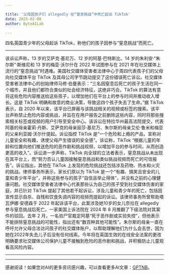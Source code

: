 ```yaml
---

title: '父母因孩子们 allegedly 在“窒息挑战”中死亡起诉 TikTok'
date: 2025-02-08
author: ByteAILab

---
```


四名英国青少年的父母起诉 TikTok，称他们的孩子因参与“窒息挑战”而死亡。

---
该诉讼声称，13 岁的艾萨克·基尼万、12 岁的阿基·巴特斯比、14 岁的朱利安·“朱尔斯”·斯维尼和 13 岁的梅亚·沃尔什在 2022 年试图参与在 2021 年在社交媒体上流行的“窒息挑战”时遇难。美国社交媒体受害者法律中心于周四代表孩子们的父母向社交媒体平台 TikTok 及其母公司字节跳动提交了这份错误死亡诉讼。社交媒体受害者法律中心的创始律师马修·伯曼表示：“三名因窒息后死亡的孩子生活在同一个城市，并且他们都符合类似的社会经济特征，这绝非巧合。TikTok 的算法有意将这些危险内容推送给这些孩子，以增加他们在平台上的参与时间并推动收入增长。这是 TikTok 明确和故意的商业决策，导致这四个孩子失去了生命。”据 TikTok 表示，自 2020 年以来，该平台已屏蔽与该挑战相关的视频或标签的搜索。该平台声称禁止危险内容或挑战，并旨在在用户报告之前删除这些内容，同时将那些搜索相关标签或视频的用户引导至安全中心。该诉讼在特拉华州最高法院提交，代表阿基的母亲霍莉·丹斯、艾萨克的母亲丽莎·基尼万、朱尔斯的母亲艾伦·鲁米和梅亚的父亲利亚姆·沃尔什提起。诉讼指控 TikTok 是“一个危险和上瘾的产品，宣称对儿童安全和有趣，诱使父母产生错误的安全感”。诉讼称，TikTok “根据儿童的年龄和位置向他们推送危险的恶作剧和挑战视频，以增加平台的参与时间，从而创造更高的收入”。诉讼进一步声称，TikTok 向全球的立法者表示，窒息挑战从未出现在其平台上，而“努力否认儿童因接触窒息挑战和类似挑战视频而死亡的可信报告”。诉讼指出，其他在 TikTok 上发现的危险挑战还包括涉及药物、热水和火灾的挑战。律师事务所表示，家长们原以为 TikTok 是一个“有趣、搞笑且安全的儿童和青少年平台”，并称这些参与的孩子“自信且举止得体”，并没有之前的心理健康问题。社交媒体受害者法律中心代表那些认为自己的孩子受到社交媒体伤害的家庭，并已针对 TikTok 提起了其他若干起诉讼，涉及儿童和青少年的死亡，包括因宣传显示自杀、自残和饮食失调内容的视频而提起的诉讼。该律师事务所曾帮助塔瓦伊娜·安德森于 2022 年起诉该平台，此案涉及她10岁的女儿奈拉在 allegedly 参与窒息挑战后死亡。一家美国上诉法院在 2024 年 8 月推翻了下级法院对其案件的驳回。去年 2 月，一名验尸官裁定阿基“死于恶作剧或实验失控”，但他表示不能排除窒息挑战的可能性，指出还有“数百种其他可能性”。朱尔斯的母亲一直在呼吁允许父母合法访问孩子的社交媒体账户，以帮助理解他们为什么会去世，因为她在2022年失去儿子后没有任何线索。今年将在英国生效的在线安全法案的更改明确要求社交媒体公司保护儿童不接触到危险的恶作剧和挑战，并积极防止儿童观看高风险内容。

---
---
感谢阅读！如果您对AI的更多资讯感兴趣，可以查看更多AI文章：[GPTNB](https://gptnb.com)。